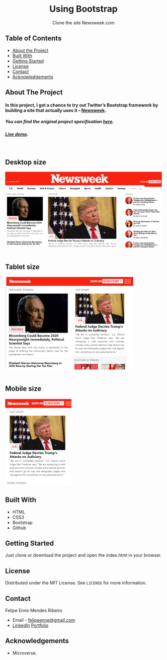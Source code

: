 <!--
*** Thanks for checking out this README Template. 
-->


<!-- PROJECT TITLE -->

<br />
<h1 align="center">Using Bootstrap</h1>
<p align="center">
    Clone the site Newsweek.com
    <br />
</p>


<!-- TABLE OF CONTENTS -->


## Table of Contents

* [About the Project](#about-the-project)
* [Built With](#built-with)
* [Getting Started](#getting-started)
* [License](#license)
* [Contact](#contact)
* [Acknowledgements](#acknowledgements)


<!-- ABOUT THE PROJECT -->
## About The Project


#### In this project, I get a chance to try out Twitter’s Bootstrap framework by building a site that actually uses it – <a href="https://www.newsweek.com/">Newsweek</a>.

##### You can find the original project specification <a href="https://www.theodinproject.com/courses/html5-and-css3/lessons/using-bootstrap/">here</a>.

##### <a href="https://felipeenne.github.io/Using-Bootstrap/">Live demo</a>.
<br>

## Desktop size
![Screenshot Image](assets/images/screenshot1.png)
<br><br>
## Tablet size
![Screenshot Image](assets/images/screenshot2.png)
<br><br>
## Mobile size
![Screenshot Image](assets/images/screenshot3.png)
<br>

## Built With 


* HTML 
* CSS3
* Bootstrap 
* Github


<!-- GETTING STARTED -->
## Getting Started


Just clone or download the project and open the index.html in your browser. 

<!-- LICENSE -->
## License

Distributed under the MIT License. See `LICENSE` for more information.

<!-- CONTACT -->
## Contact
Felipe Enne Mendes Ribeiro
* Email - felipeenne@gmail.com
* <a href="https://www.linkedin.com/in/felipe-enne/">LinkedIn</a>
<a href="https://felipeenne.com/">Portfolio</a>




<!-- ACKNOWLEDGEMENTS -->
## Acknowledgements

* Microverse.


